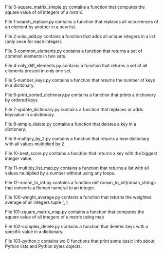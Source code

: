 File 0-square_matrix_simple.py contains a function that computes the square value of all integers of a matrix.

File 1-search_replace.py contains a function that replaces all occurrences of an element by another in a new list.

File 2-uniq_add.py contains a function that adds all unique integers in a list (only once for each integer).

File 3-common_elements.py contains a function that returns a set of common elements in two sets.

File 4-only_diff_elements.py contains a function that returns a set of all elements present in only one set.

File 5-number_keys.py contains a function that returns the number of keys in a dictionary.

File 6-print_sorted_dictionary.py contains a function that prints a dictionary by ordered keys.

File 7-update_dictionary.py contains a function that replaces or adds key/value in a dictionary.

File 8-simple_delete.py contains a function that deletes a key in a dictionary.

File 9-multiply_by_2.py contains a function that returns a new dictionary with all values multiplied by 2

File 10-best_score.py contains a function that returns a key with the biggest integer value.

File 11-multiply_list_map.py contains a function that returns a list with all values multiplied by a number without using any loops.

File 12-roman_to_int.py contains a function def roman_to_int(roman_string): that converts a Roman numeral to an integer.

File 100-weight_average.py contains  a function that returns the weighted average of all integers tuple (<score>, <weight>)

File 101-square_matrix_map.py contains a function that computes the square value of all integers of a matrix using map

File 102-complex_delete.py contains a function that deletes keys with a specific value in a dictionary.

File 103-python.c contains wo C functions that print some basic info about Python lists and Python bytes objects.
